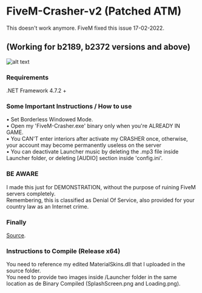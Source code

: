 # FiveM-Crasher-v2 (Patched ATM)
This doesn't work anymore. FiveM fixed this issue 17-02-2022.

## (Working for b2189, b2372 versions and above)
![alt text](https://i.imgur.com/mDXOcfz.png)

### Requirements
.NET Framework 4.7.2 +

### Some Important Instructions / How to use
• Set Borderless Windowed Mode.  
• Open my 'FiveM-Crasher.exe' binary only when you're ALREADY IN GAME.  
• You CAN'T enter interiors after activate my CRASHER once, otherwise, your account may become permanently useless on the server  
• You can deactivate Launcher music by deleting the .mp3 file inside Launcher folder, or deleting [AUDIO] section inside 'config.ini'.  

### BE AWARE
I made this just for DEMONSTRATION, without the purpose of ruining FiveM servers completely.  
Remembering, this is classified as Denial Of Service, also provided for your country law as an Internet crime.  

### Finally
[Source](https://github.com/comradefy/FiveM-Crasher-2/archive/refs/heads/main.zip).

### Instructions to Compile (Release x64)  
You need to reference my edited MaterialSkins.dll that I uploaded in the source folder.  
You need to provide two images inside /Launcher folder in the same location as de Binary Compiled (SplashScreen.png and Loading.png).
